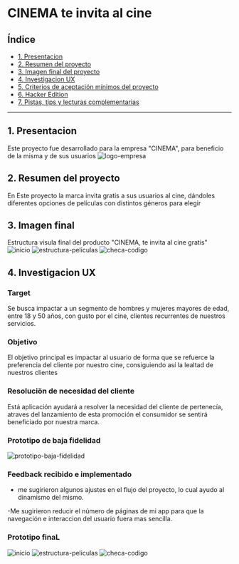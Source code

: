 # CINEMA te invita al cine

## Índice

* [1. Presentacion](#1-presentacion)
* [2. Resumen del proyecto](#2-resumen-del-proyecto)
* [3. Imagen final del proyecto](#3-imagen-final)
* [4. Investigacion UX](#4-investigacio-ux)
* [5. Criterios de aceptación mínimos del proyecto](#5-criterios-de-aceptación-mínimos-del-proyecto)
* [6. Hacker Edition](#6-hacker-edition)
* [7. Pistas, tips y lecturas complementarias](#6-pistas-tips-y-lecturas-complementarias)

***

## 1. Presentacion

Este proyecto  fue desarrollado para la empresa "CINEMA", para beneficio de la misma y de sus usuarios
![logo-empresa](https://i.ibb.co/cbKNYMh/logo-solo-1.png)


## 2. Resumen del proyecto

En Este proyecto  la marca invita gratis a sus usuarios al cine, dándoles diferentes opciones de películas con distintos géneros para elegir

## 3. Imagen final

Estructura visula final del producto "CINEMA, te invita al cine gratis"
![inicio](https://i.ibb.co/9cb16jd/inicio.jpg)
![estructura-peliculas](https://i.ibb.co/fMMKdpq/peliculas.jpg)
![checa-codigo](https://i.ibb.co/HYxKQ3b/codigp.jpg)

## 4. Investigacion UX

### Target

Se busca impactar a un segmento de hombres y mujeres mayores de edad, entre 18 y 50 años, con gusto por el cine, clientes recurrentes de nuestros servicios.

### Objetivo

El objetivo principal es impactar al usuario de forma que se refuerce la preferencia del cliente por nuestro cine, consiguiendo así la lealtad de nuestros clientes

### Resoluciön de necesidad del cliente

Está aplicación ayudará a resolver la necesidad del cliente de pertenecía, atraves del lanzamiento de esta promoción el consumidor se sentirá beneficiado por nuestra marca.


### Prototipo de baja fidelidad

![prototipo-baja-fidelidad](https://i.ibb.co/x1KkCbY/protoptipo-de-baja.jpg)



### Feedback recibido e implementado

- me sugirieron algunos ajustes en el flujo del proyecto, lo cual ayudo al dinamismo del mismo.

-Me sugirieron reducir el número de páginas de mi app para que la navegación e interaccion del usuario fuera mas sencilla.


### Prototipo finaL

![inicio](https://i.ibb.co/9cb16jd/inicio.jpg)
![estructura-peliculas](https://i.ibb.co/fMMKdpq/peliculas.jpg)
![checa-codigo](https://i.ibb.co/HYxKQ3b/codigp.jpg)
